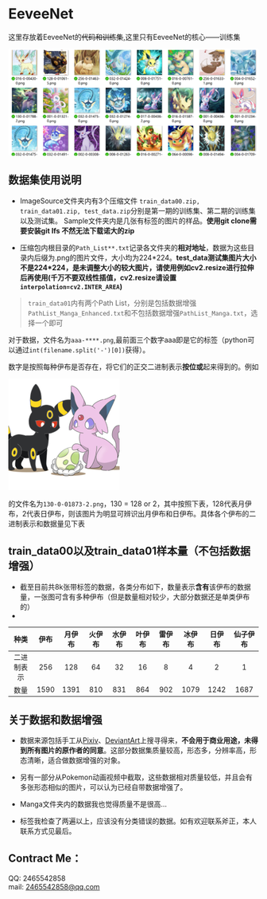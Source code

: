 # EeveeNet
这里存放着EeveeNet的~~代码和训练集~~,这里只有EeveeNet的核心——训练集

![samp](./Sample/Samp.png)

## 数据集使用说明
- ImageSource文件夹内有3个压缩文件 ```train_data00.zip, train_data01.zip, test_data.zip```分别是第一期的训练集、第二期的训练集以及测试集。 Sample文件夹内是几张有标签的图片的样品。**使用git clone需要安装git lfs 不然无法下载诺大的zip**

- 压缩包内根目录的```Path_List**.txt```记录各文件夹的**相对地址**，数据为这些目录内后缀为.png的图片文件，大小均为224\*224。**test_data测试集图片大小不是224*224，是未调整大小的较大图片，请使用例如cv2.resize进行拉伸后再使用(千万不要双线性插值，cv2.resize请设置```interpolation=cv2.INTER_AREA```)**
> ```train_data01```内有两个Path List，分别是包括数据增强```PathList_Manga_Enhanced.txt```和不包括数据增强```PathList_Manga.txt```，选择一个即可

对于数据，文件名为```aaa-****.png```,最前面三个数字aaa即是它的标签（python可以通过```int(filename.split('-')[0])```获得）。

数字是按照每种伊布是否存在，将它们的正交二进制表示**按位或**起来得到的。例如

![samp1](./Sample/130-0-01873-2.png)

的文件名为```130-0-01873-2.png```，130 = 128 or 2，其中按照下表，128代表月伊布，2代表日伊布，则该图片为明显可辨识出月伊布和日伊布。具体各个伊布的二进制表示和数据量见下表

## train_data00以及train_data01样本量（不包括数据增强）
- 截至目前共8k张带标签的数据，各类分布如下，数量表示**含有**该伊布的数据量，一张图可含有多种伊布（但是数量相对较少，大部分数据还是单类伊布的）
- 
|种类|伊布|月伊布|火伊布|水伊布|叶伊布|雷伊布|冰伊布|日伊布|仙子伊布|
|:----:|:----:|:----:|:----:|:----:|:----:|:----:|:----:|:----:|:----:|
|二进制表示|256|128|64|32|16|8|4|2|1|
|数量|1590|1391|810|831|864|902|1079|1242|1687|

## 关于数据和数据增强
- 数据来源包括手工从[Pixiv](https://www.pixiv.net/)、[DeviantArt](https://www.deviantart.com/)上搜寻得来，**不会用于商业用途，未得到所有图片的原作者的同意**。这部分数据集质量较高，形态多，分辨率高，形态清晰，适合做数据增强的对象。

- 另有一部分从Pokemon动画视频中截取，这些数据相对质量较低，并且会有多张形态相似的图片，可以认为已经自带数据增强了。

- Manga文件夹内的数据我也觉得质量不是很高...

- 标签我检查了两遍以上，应该没有分类错误的数据。如有欢迎联系斧正，本人联系方式见最后。

## Contract Me：
QQ: 2465542858 \
mail: 2465542858@qq.com
